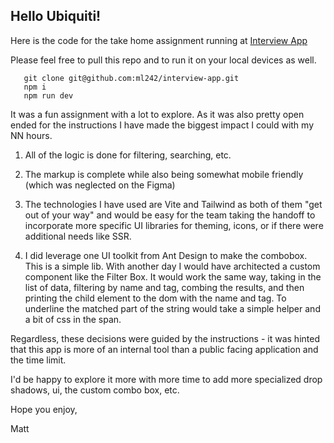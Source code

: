 ## Hello Ubiquiti!

Here is the code for the take home assignment running at [Interview App](https://interview-app.pages.dev/)

Please feel free to pull this repo and to run it on your local devices as well.

```
   git clone git@github.com:ml242/interview-app.git
   npm i
   npm run dev
```

It was a fun assignment with a lot to explore. As it was also pretty open ended for the instructions I have made the biggest impact I could with my NN hours.

1. All of the logic is done for filtering, searching, etc.

2. The markup is complete while also being somewhat mobile friendly (which was neglected on the Figma)

3. The technologies I have used are Vite and Tailwind as both of them "get out of your way" and would be easy for the team taking the handoff to incorporate more specific UI libraries for theming, icons, or if there were additional needs like SSR.

4. I did leverage one UI toolkit from Ant Design to make the combobox. This is a simple lib. With another day I would have architected a custom component like the Filter Box. It would work the same way, taking in the list of data, filtering by name and tag, combing the results, and then printing the child element to the dom with the name and tag. To underline the matched part of the string would take a simple helper and a bit of css in the span.

Regardless, these decisions were guided by the instructions - it was hinted that this app is more of an internal tool than a public facing application and the time limit.

I'd be happy to explore it more with more time to add more specialized drop shadows, ui, the custom combo box, etc.

Hope you enjoy,

Matt
